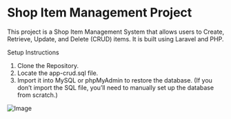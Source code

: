 <h1>Shop Item Management Project</h1>

This project is a Shop Item Management System that allows users to Create, Retrieve, Update, and Delete (CRUD) items. It is built using Laravel and PHP.

Setup Instructions
1. Clone the Repository.
2. Locate the app-crud.sql file.
3. Import it into MySQL or phpMyAdmin to restore the database.
(If you don’t import the SQL file, you’ll need to manually set up the database from scratch.)

![Image](https://github.com/user-attachments/assets/7bbfc2be-9877-4d71-b9dd-8dec68435415)
